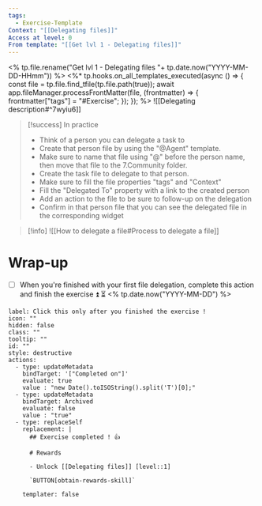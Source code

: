 ```yaml
---
tags:
  - Exercise-Template
Context: "[[Delegating files]]"
Access at level: 0
From template: "[[Get lvl 1 - Delegating files]]"
---
```

<% tp.file.rename("Get lvl 1 - Delegating files "+ tp.date.now("YYYY-MM-DD-HHmm")) %>
<%* tp.hooks.on_all_templates_executed(async () => {
  const file = tp.file.find_tfile(tp.file.path(true));
  await app.fileManager.processFrontMatter(file, (frontmatter) => {
    frontmatter["tags"] = "#Exercise";
  });
}); 
%>
![[Delegating description#^7wyiu6]]

> [!success] In practice
> - Think of a person you can delegate a task to
> - Create that person file by using the "@Agent" template. 
> - Make sure to name that file using "@" before the person name, then move that file to the 7.Community folder. 
> - Create the task file to delegate to that person. 
> - Make sure to fill the file properties "tags" and "Context"
> - Fill the "Delegated To" property with a link to the created person
> - Add an action to the file to be sure to follow-up on the delegation
> - Confirm in that person file that you can see the delegated file in the corresponding widget

> [!info] 
> ![[How to delegate a file#Process to delegate a file]]

# Wrap-up

- [ ] When you're finished with your first file delegation, complete this action and finish the exercise ⏫ ⏳ <% tp.date.now("YYYY-MM-DD") %>

```meta-bind-button
label: Click this only after you finished the exercise !
icon: ""
hidden: false
class: ""
tooltip: ""
id: ""
style: destructive
actions:
  - type: updateMetadata
    bindTarget: '["Completed on"]'
    evaluate: true
    value : "new Date().toISOString().split('T')[0];" 
  - type: updateMetadata
    bindTarget: Archived
    evaluate: false
    value : "true" 
  - type: replaceSelf
    replacement: |
      ## Exercise completed ! 👍 
      
      # Rewards
      
      - Unlock [[Delegating files]] [level::1]
      
      `BUTTON[obtain-rewards-skill]`
      
    templater: false
```
